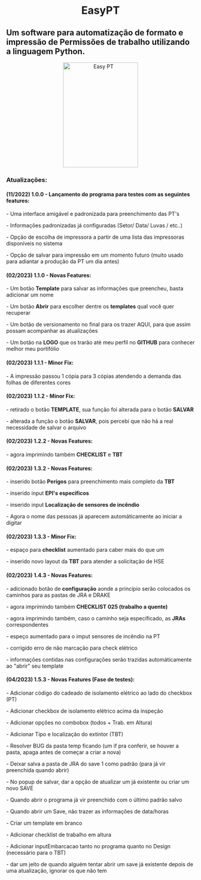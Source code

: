 <h1 align='center'> EasyPT </h1>
<h2>Um software para automatização de formato e impressão de Permissões de trabalho utilizando a linguagem Python.</h2>

<div align="center">
  <img height="280" width="200" alt="Easy PT"  src="https://user-images.githubusercontent.com/102233091/218273200-46db9bfb-916f-4011-aadd-23bb9018d800.PNG">
</div>

<h3>Atualizações:</h3>
<h4>(11/2022) 1.0.0 - Lançamento do programa para testes com as seguintes features:</h4>
   <p>  - Uma interface amigável e padronizada para preenchimento das PT's </p>
   <p>  - Informações padronizadas já configuradas (Setor/ Data/ Luvas / etc..) </p>
   <p>  - Opção de escolha de impressora a partir de uma lista das impressoras disponíveis no sistema </p>
   <p>  - Opção de salvar para impressão em um momento futuro (muito usado para adiantar a produção da PT um dia antes) </p>
   
<h4>(02/2023) 1.1.0 - Novas Features:</h4>
   <p>  - Um botão <b>Template</b> para salvar as informações que preencheu, basta adicionar um nome </p>
   <p>  - Um botão <b>Abrir</b> para escolher dentre os <b>templates</b> qual você quer recuperar  </p>
   <p>  - Um botão de versionamento no final para os trazer AQUI, para que assim possam acompanhar as atualizações </p>
   <p>  - Um botão na <b>LOGO</b> que os trarão até meu perfil no <b>GITHUB</b> para conhecer melhor meu portifólio </p>
   
<h4>(02/2023) 1.1.1 - Minor Fix:</h4>
   <p>  - A impressão passou 1 cópia para 3 cópias atendendo a demanda das folhas de diferentes cores </p>
   
<h4>(02/2023) 1.1.2 - Minor Fix:</h4>
   <p>  - retirado o botão <b>TEMPLATE</b>, sua função foi alterada para o botão <b>SALVAR</b> </p>
   <p>  - alterada a função o botão <b>SALVAR</b>, pois percebi que não há a real necessidade de salvar o arquivo </p>
   
<h4>(02/2023) 1.2.2 - Novas Features:</h4>
   <p>  - agora imprimindo também <b>CHECKLIST</b> e <b>TBT</b> </p>
   
<h4>(02/2023) 1.3.2 - Novas Features:</h4>
   <p>  - inserido botão <b>Perigos</b> para preenchimento mais completo da <b>TBT</b> </p>
   <p>  - inserido input <b>EPI's específicos</b> </p>
   <p>  - inserido input <b>Localização de sensores de incêndio</b> </p>
   <p>  - Agora o nome das pessoas já aparecem automáticamente ao iniciar a digitar </p>
 
<h4>(02/2023) 1.3.3 - Minor Fix:</h4>
   <p>  - espaço para <b>checklist</b> aumentado para caber mais do que um </p>
   <p>  - inserido novo layout da <b>TBT</b> para atender a solicitação de HSE </p>
 
<h4>(02/2023) 1.4.3 - Novas Features:</h4>
   <p>  - adicionado botão de  <b>configuração</b> aonde a princípio serão colocados os caminhos para as pastas de JRA e DRAKE </p>
   <p>  - agora imprimindo também <b>CHECKLIST 025 (trabalho a quente)</b></p>
   <p>  - agora imprimindo também, caso o caminho seja específicado, as <b>JRAs</b> correspondentes</p>
   <p>  - espeço aumentado para o imput sensores de incêndio na PT</p>
   <p>  - corrigido erro de não marcação para check elétrico</p>
   <p>  - informações contidas nas configurações serão trazidas automáticamente ao "abrir" seu template</p>
   
<h4>(04/2023) 1.5.3 - Novas Features (Fase de testes):</h4>
   <p> - Adicionar código do cadeado de isolamento elétrico ao lado do checkbox (PT)
   <p> - Adicionar checkbox de isolamento elétrico acima da inspeção 
   <p> - Adicionar opções no combobox (todos + Trab. em Altura)
   <p> - Adicionar Tipo e localização do extintor (TBT)
   <p> - Resolver BUG da pasta temp ficando (um if pra conferir, se houver a pasta, apaga antes de começar a criar a nova)
   <p> - Deixar salva a pasta de JRA do save 1 como padrão (para já vir preenchida quando abrir)
   <p> - No popup de salvar, dar a opção de atualizar um já existente ou criar um novo SAVE
   <p> - Quando abrir o programa já vir preenchido com o último padrão salvo
   <p> - Quando abrir um Save, não trazer as informações de data/horas
   <p> - Criar um template em branco
   <p> - Adicionar checklist de trabalho em altura
   <p> - Adicionar inputEmbarcacao tanto no programa quanto no Design (necessário para o TBT)
   <p> - dar um jeito de quando alguém tentar abrir um save já existente depois de uma atualização, ignorar os que não tem
   



